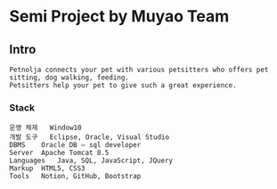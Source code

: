 <h1>Semi Project by Muyao Team </h1>


## Intro
	Petnolja connects your pet with various petsitters who offers pet sitting, dog walking, feeding.
	Petsitters help your pet to give such a great experience.


### Stack
	운영 체제	Window10
	개발 도구	Eclipse, Oracle, Visual Studio
	DBMS	Oracle DB – sql developer
	Server	Apache Tomcat 8.5
	Languages	Java, SQL, JavaScript, JQuery
	Markup	HTML5, CSS3
	Tools	Notion, GitHub, Bootstrap
